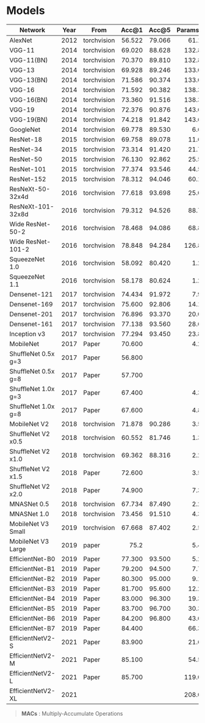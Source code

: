 # Models

| Network           |Year  | From        | Acc@1    | Acc@5  | Params(M)| MACs(M) |
| --                |--    | --          | --:      | --:    | --:    | --:       |
|AlexNet            | 2012 | torchvision | 56.522 | 79.066 |  61.100 |   714.692 |
|VGG-11             | 2014 | torchvision | 69.020 | 88.628 | 132.863 |  7616.566 |
|VGG-11(BN)         | 2014 | torchvision | 70.370 | 89.810 | 132.868 |  7631.418 |
|VGG-13             | 2014 | torchvision | 69.928 | 89.246 | 133.047 | 11320.759 |
|VGG-13(BN)         | 2014 | torchvision | 71.586 | 90.374 | 133.053 | 11345.245 |
|VGG-16             | 2014 | torchvision | 71.592 | 90.382 | 138.357 | 15483.862 |
|VGG-16(BN)         | 2014 | torchvision | 73.360 | 91.516 | 138.366 | 15510.957 |
|VGG-19             | 2014 | torchvision | 72.376 | 90.876 | 143.667 | 19646.965 |
|VGG-19(BN)         | 2014 | torchvision | 74.218 | 91.842 | 143.678 | 19676.669 |
|GoogleNet          | 2014 | torchvision | 69.778 | 89.530 |   6.624 |  1504.880 |
|ResNet-18          | 2015 | torchvision | 69.758 | 89.078 |  11.689 |  1819.066 |
|ResNet-34          | 2015 | torchvision | 73.314 | 91.420 |  21.797 |  3671.263 |
|ResNet-50          | 2015 | torchvision | 76.130 | 92.862 |  25.557 |  4111.515 |
|ResNet-101         | 2015 | torchvision | 77.374 | 93.546 |  44.549 |  7833.972 |
|ResNet-152         | 2015 | torchvision | 78.312 | 94.046 |  60.192 | 11558.837 |
|ResNeXt-50-32x4d   | 2016 | torchvision | 77.618 | 93.698 |  25.028 |  4259.383 |
|ResNeXt-101-32x8d  | 2016 | torchvision | 79.312 | 94.526 |  88.791 | 16476.537 |
|Wide ResNet-50-2   | 2016 | torchvision | 78.468 | 94.086 |  68.883 | 11426.925 |
|Wide ResNet-101-2  | 2016 | torchvision | 78.848 | 94.284 | 126.886 | 22795.602 |
|SqueezeNet 1.0     | 2016 | torchvision | 58.092 | 80.420 |   1.248 |   823.441 |
|SqueezeNet 1.1     | 2016 | torchvision | 58.178 | 80.624 |   1.235 |   351.911 |
|Densenet-121       | 2017 | torchvision | 74.434 | 91.972 |   7.978 |  2865.672 |
|Densenet-169       | 2017 | torchvision | 75.600 | 92.806 |  14.149 |  3398.071 |
|Densenet-201       | 2017 | torchvision | 76.896 | 93.370 |  20.013 |  4340.971 |
|Densenet-161       | 2017 | torchvision | 77.138 | 93.560 |  28.681 |  7787.013 |
|Inception v3       | 2017 | torchvision | 77.294 | 93.450 |  23.834 |  2847.271 |
|MobileNet          | 2017 | Paper       | 70.600 |        |   4.200 |   569.000 |
|ShuffleNet 0.5x g=3| 2017 | Paper       | 56.800 |        |         |           |
|ShuffleNet 0.5x g=8| 2017 | Paper       | 57.700 |        |         |           |
|ShuffleNet 1.0x g=3| 2017 | Paper       | 67.400 |        |   4.323 |  1924.415 |
|ShuffleNet 1.0x g=8| 2017 | Paper       | 67.600 |        |   4.841 |  1912.766 |
|MobileNet V2       | 2018 | torchvision | 71.878 | 90.286 |   3.504 |   314.130 |
|ShuffleNet V2 x0.5 | 2018 | torchvision | 60.552 | 81.746 |   1.366 |    42.524 |
|ShuffleNet V2 x1.0 | 2018 | torchvision | 69.362 | 88.316 |   2.278 |   148.808 |
|ShuffleNet V2 x1.5 | 2018 | Paper       | 72.600 |        |   3.503 |   301.294 |
|ShuffleNet V2 x2.0 | 2018 | Paper       | 74.900 |        |   7.394 |   590.741 |
|MNASNet 0.5        | 2018 | torchvision | 67.734 | 87.490 |   2.219 |   110.587 |
|MNASNet 1.0        | 2018 | torchvision | 73.456 | 91.510 |   4.383 |   325.329 |
|MobileNet V3 Small | 2019 | torchvision | 67.668 | 87.402 |   2.542 |    59.368 |
|MobileNet V3 Large | 2019 | paper       | 75.2   |        |   5.400 |   219.000 |
|EfficientNet-B0    | 2019 | Paper       | 77.300 | 93.500 |   5.288 |   401.679 |
|EfficientNet-B1    | 2019 | Paper       | 79.200 | 94.500 |   7.794 |   591.948 |
|EfficientNet-B2    | 2019 | Paper       | 80.300 | 95.000 |   9.110 |   682.357 |
|EfficientNet-B3    | 2019 | Paper       | 81.700 | 95.600 |  12.233 |   993.680 |
|EfficientNet-B4    | 2019 | Paper       | 83.000 | 96.300 |  19.341 |  1544.606 |
|EfficientNet-B5    | 2019 | Paper       | 83.700 | 96.700 |  30.389 |  2413.021 |
|EfficientNet-B6    | 2019 | Paper       | 84.200 | 96.800 |  43.040 |  3432.558 |
|EfficientNet-B7    | 2019 | Paper       | 84.400 |        |  66.348 |  5267.130 |
|EfficientNetV2-S   | 2021 | Paper       | 83.900 |        |  21.624 |  3061.000 |
|EfficientNetV2-M   | 2021 | Paper       | 85.100 |        |  54.525 |  5493.000 |
|EfficientNetV2-L   | 2021 | Paper       | 85.700 |        | 119.000 | 12473.000 |
|EfficientNetV2-XL  | 2021 |             |        |        | 208.000 | 18213.000 |

> **MACs** : Multiply-Accumulate Operations
